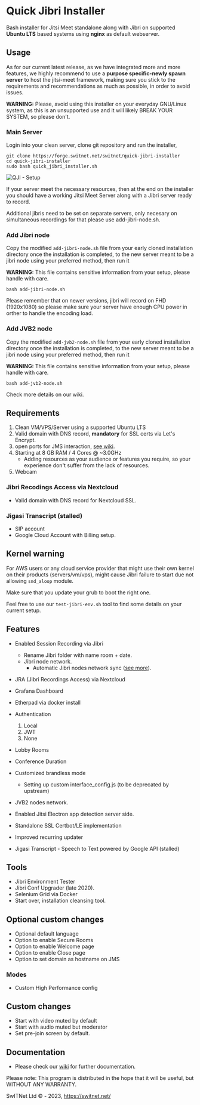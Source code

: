 # Quick Jibri Installer
Bash installer for Jitsi Meet standalone along with Jibri on supported **Ubuntu LTS** based systems using **nginx** as default webserver.

## Usage
As for our current latest release, as we have integrated more and more features, we highly recommend to use a **purpose specific-newly spawn server** to host the jitsi-meet framework, making sure you stick to the requirements and recommendations as much as possible, in order to avoid issues.

**WARNING:** Please, avoid using this installer on your everyday GNU/Linux system, as this is an unsupported use and it will likely BREAK YOUR SYSTEM, so please don't.


### Main Server
Login into your clean server, clone git repository and run the installer,

```
git clone https://forge.switnet.net/switnet/quick-jibri-installer
cd quick-jibri-installer
sudo bash quick_jibri_installer.sh
```
![QJI - Setup](https://raw.githubusercontent.com/wiki/switnet-ltd/quick-jibri-installer/images/qji-diagram-setup.png)

If your server meet the necessary resources, then at the end on the installer you should have a working Jitsi Meet Server along with a Jibri server ready to record.

Additional jibris need to be set on separate servers, only necesary on simultaneous recordings for that please use add-jibri-node.sh.

### Add Jibri node

Copy the modified `add-jibri-node.sh` file from your early cloned installation directory once the installation is completed, to the new server meant to be a jibri node using your preferred method, then run it

**WARNING:** This file contains sensitive information from your setup, please handle with care.

```
bash add-jibri-node.sh
```

Please remember that on newer versions, jibri will record on FHD (1920x1080) so please make sure your server have enough CPU power in orther to handle the encoding load.

### Add JVB2 node

Copy the modified `add-jvb2-node.sh` file from your early cloned installation directory once the installation is completed, to the new server meant to be a jibri node using your preferred method, then run it

**WARNING:** This file contains sensitive information from your setup, please handle with care.

```
bash add-jvb2-node.sh
```

Check more details on our wiki.

## Requirements
1. Clean VM/VPS/Server using a supported Ubuntu LTS
2. Valid domain with DNS record, **mandatory** for SSL certs via Let's Encrypt.
3. open ports for JMS interaction, [see wiki](https://forge.switnet.net/switnet/quick-jibri-installer/wiki/Firewall).
4. Starting at 8 GB RAM / 4 Cores @ ~3.0GHz
    *  Adding resources as your audience or features you require, so your experience don't suffer from the lack of resources.
5. Webcam

### Jibri Recodings Access via Nextcloud
* Valid domain with DNS record for Nextcloud SSL.
 
### Jigasi Transcript (stalled)
* SIP account
* Google Cloud Account with Billing setup.



## Kernel warning
For AWS users or any cloud service provider that might use their own kernel on their products (servers/vm/vps), might cause Jibri failure to start due not allowing `snd_aloop` module.

Make sure that you update your grub to boot the right one.

Feel free to use our `test-jibri-env.sh` tool to find some details on your current setup.

## Features
* Enabled Session Recording via Jibri
  * Rename Jibri folder with name room + date.
  * Jibri node network.
    * Automatic Jibri nodes network sync ([see more](https://forge.switnet.net/switnet/quick-jibri-installer/wiki/Setup-and-Jibri-Nodes)).
* JRA (Jibri Recordings Access) via Nextcloud
* Grafana Dashboard
* Etherpad via docker install
* Authentication
  1. Local
  2. JWT
  3. None
* Lobby Rooms
* Conference Duration
* Customized brandless mode
  * Setting up custom interface_config.js (to be deprecated by upstream)
* JVB2 nodes network.

* Enabled Jitsi Electron app detection server side.
* Standalone SSL Certbot/LE implementation
* Improved recurring updater
* Jigasi Transcript - Speech to Text powered by Google API (stalled)

## Tools
* Jibri Environment Tester
 * Jibri Conf Upgrader (late 2020).
* Selenium Grid via Docker
* Start over, installation cleansing tool.

## Optional custom changes
* Optional default language
* Option to enable Secure Rooms
* Option to enable Welcome page
* Option to enable Close page
* Option to set domain as hostname on JMS

### Modes
* Custom High Performance config

## Custom changes
* Start with video muted by default
* Start with audio muted but moderator
* Set pre-join screen by default.


## Documentation
* Please check our [wiki](https://forge.switnet.net/switnet/quick-jibri-installer/wiki) for further documentation.

Please note: This program is distributed in the hope that it will be useful, but WITHOUT ANY WARRANTY.

SwITNet Ltd © - 2023, https://switnet.net/
